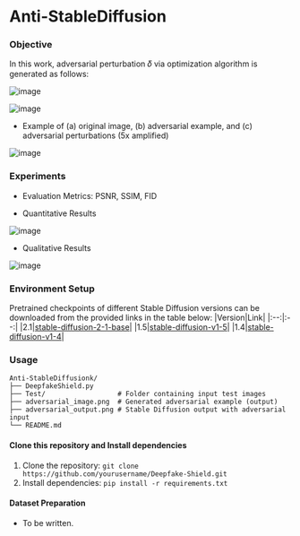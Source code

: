 # Anti-StableDiffusion
### Objective
In this work, adversarial perturbation 𝛿 via optimization algorithm is generated as follows:

![image](https://github.com/user-attachments/assets/99b86b64-478b-40cb-9e20-779de063af7f)

![image](https://github.com/user-attachments/assets/729e01d7-44fb-4c9a-b142-2b4fc44ccf0a)

- Example of (a) original image, (b) adversarial example, and (c) adversarial perturbations (5x amplified)

![image](https://github.com/user-attachments/assets/e2526533-8950-4db0-9e76-a3be05c20f5d)

### Experiments
- Evaluation Metrics: PSNR, SSIM, FID
  
- Quantitative Results
  
![image](https://github.com/user-attachments/assets/a6f0447a-4b4f-4e16-bdea-034650c03ca8)

- Qualitative Results
  
![image](https://github.com/user-attachments/assets/ce95850f-28e7-41ba-8fce-57823ac6f96c)

### Environment Setup

Pretrained checkpoints of different Stable Diffusion versions can be downloaded from the provided links in the table below:
|Version|Link|
|:--:|:--:|
|2.1|<a href="https://huggingface.co/stabilityai/stable-diffusion-2-1-base">stable-diffusion-2-1-base</a>|
|1.5|<a href="https://huggingface.co/stable-diffusion-v1-5/stable-diffusion-v1-5">stable-diffusion-v1-5</a>|
|1.4|<a href="https://huggingface.co/CompVis/stable-diffusion-v1-4">stable-diffusion-v1-4</a>|

### Usage
```
Anti-StableDiffusionk/
├── DeepfakeShield.py            
├── Test/                  # Folder containing input test images
├── adversarial_image.png  # Generated adversarial example (output)
├── adversarial_output.png # Stable Diffusion output with adversarial input
└── README.md              
```

#### Clone this repository and Install dependencies
1. Clone the repository: ```git clone https://github.com/yourusername/Deepfake-Shield.git``` 
2. Install dependencies: ```pip install -r requirements.txt```

#### Dataset Preparation
- To be written.
